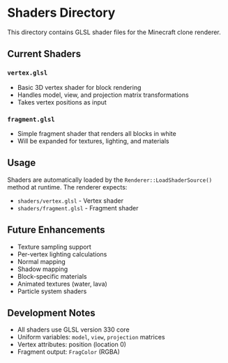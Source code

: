 # Shaders Directory

This directory contains GLSL shader files for the Minecraft clone renderer.

## Current Shaders

### `vertex.glsl`
- Basic 3D vertex shader for block rendering
- Handles model, view, and projection matrix transformations
- Takes vertex positions as input

### `fragment.glsl` 
- Simple fragment shader that renders all blocks in white
- Will be expanded for textures, lighting, and materials

## Usage

Shaders are automatically loaded by the `Renderer::LoadShaderSource()` method at runtime. The renderer expects:
- `shaders/vertex.glsl` - Vertex shader
- `shaders/fragment.glsl` - Fragment shader

## Future Enhancements

- Texture sampling support
- Per-vertex lighting calculations  
- Normal mapping
- Shadow mapping
- Block-specific materials
- Animated textures (water, lava)
- Particle system shaders

## Development Notes

- All shaders use GLSL version 330 core
- Uniform variables: `model`, `view`, `projection` matrices
- Vertex attributes: position (location 0)
- Fragment output: `FragColor` (RGBA) 